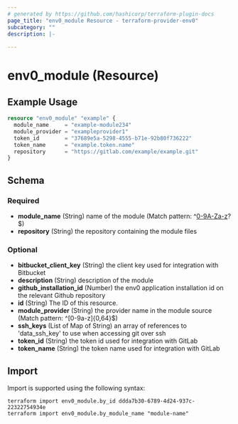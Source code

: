 ```yaml
---
# generated by https://github.com/hashicorp/terraform-plugin-docs
page_title: "env0_module Resource - terraform-provider-env0"
subcategory: ""
description: |-
  
---
```


# env0_module (Resource)



## Example Usage

```terraform
resource "env0_module" "example" {
  module_name     = "example-module234"
  module_provider = "exampleprovider1"
  token_id        = "37689e5a-5298-4555-b71e-92b80f736222"
  token_name      = "example.token.name"
  repository      = "https://gitlab.com/example/example.git"
}
```

<!-- schema generated by tfplugindocs -->
## Schema

### Required

- **module_name** (String) name of the module (Match pattern: ^[0-9A-Za-z](?:[0-9A-Za-z-_]{0,62}[0-9A-Za-z])?$)
- **repository** (String) the repository containing the module files

### Optional

- **bitbucket_client_key** (String) the client key used for integration with Bitbucket
- **description** (String) description of the module
- **github_installation_id** (Number) the env0 application installation id on the relevant Github repository
- **id** (String) The ID of this resource.
- **module_provider** (String) the provider name in the module source (Match pattern: ^[0-9a-z]{0,64}$)
- **ssh_keys** (List of Map of String) an array of references to 'data_ssh_key' to use when accessing git over ssh
- **token_id** (String) the token id used for integration with GitLab
- **token_name** (String) the token name used for integration with GitLab

## Import

Import is supported using the following syntax:

```shell
terraform import env0_module.by_id ddda7b30-6789-4d24-937c-22322754934e
terraform import env0_module.by_module_name "module-name"
```
